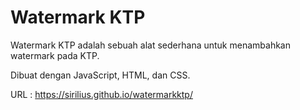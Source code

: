# Watermark KTP

Watermark KTP adalah sebuah alat sederhana untuk menambahkan watermark pada KTP.

Dibuat dengan JavaScript, HTML, dan CSS.

URL : https://sirilius.github.io/watermarkktp/
